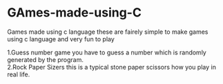 # GAmes-made-using-C
Games made using c language 
these are fairely simple to make games using c language and very fun to play

1.Guess number game 
you have to guess a number which is randomly generated by the program. <br>
2.Rock Paper Sizers
this is a typical stone paper scissors how you play in real life.
